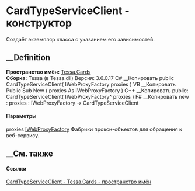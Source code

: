 # CardTypeServiceClient - конструктор
Создаёт экземпляр класса с указанием его зависимостей.
## __Definition
 **Пространство имён:** [Tessa.Cards](N_Tessa_Cards.htm)  
 **Сборка:** Tessa (в Tessa.dll) Версия: 3.6.0.17
C# __Копировать
     public CardTypeServiceClient(
    	IWebProxyFactory proxies
    )
VB __Копировать
     Public Sub New ( 
    	proxies As IWebProxyFactory
    )
C++ __Копировать
     public:
    CardTypeServiceClient(
    	IWebProxyFactory^ proxies
    )
F# __Копировать
     new : 
            proxies : IWebProxyFactory -> CardTypeServiceClient
#### Параметры
proxies [IWebProxyFactory](T_Tessa_Platform_Runtime_IWebProxyFactory.htm)
    Фабрики прокси-объектов для обращения к веб-сервису.
##  __См. также
#### Ссылки
[CardTypeServiceClient - ](T_Tessa_Cards_CardTypeServiceClient.htm)
[Tessa.Cards - пространство имён](N_Tessa_Cards.htm)
